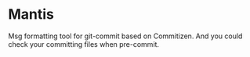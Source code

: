 # Mantis
Msg formatting tool for git-commit based on Commitizen. And you could check your committing files when pre-commit.
